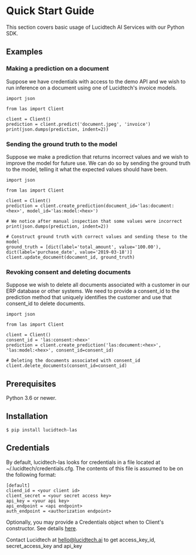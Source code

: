 # Quick Start Guide

This section covers basic usage of Lucidtech AI Services with our Python SDK.

## Examples

### Making a prediction on a document
Suppose we have credentials with access to the demo API and we wish to run inference on a document using one of Lucidtech's
invoice models.

```
import json

from las import Client

client = Client()
prediction = client.predict('document.jpeg', 'invoice')
print(json.dumps(prediction, indent=2))
```

### Sending the ground truth to the model
Suppose we make a prediction that returns incorrect values and we wish to improve the model for future use. We can do so
by sending the ground truth to the model, telling it what the expected values should have been.

```
import json

from las import Client

client = Client()
prediction = client.create_prediction(document_id='las:document:<hex>', model_id='las:model:<hex>')

# We notice after manual inspection that some values were incorrect
print(json.dumps(prediction, indent=2))

# Construct ground truth with correct values and sending these to the model
ground_truth = [dict(label='total_amount', value='100.00'), dict(label='purchase_date', value='2019-03-18')]
client.update_document(document_id, ground_truth)
```

### Revoking consent and deleting documents
Suppose we wish to delete all documents associated with a customer in our ERP database or other systems. We need to
provide a consent_id to the prediction method that uniquely identifies the customer and use that consent_id to delete
documents.

```
import json

from las import Client

client = Client()
consent_id = 'las:consent:<hex>'
prediction = client.create_prediction('las:document:<hex>', 'las:model:<hex>', consent_id=consent_id)

# Deleting the documents associated with consent_id
client.delete_documents(consent_id=consent_id)
```

## Prerequisites
Python 3.6 or newer.

## Installation

```
$ pip install lucidtech-las
```

## Credentials
By default, lucidtech-las looks for credentials in a file located at ~/.lucidtech/credentials.cfg. The contents of
this file is assumed to be on the following format:

```
[default]
cliend_id = <your client id>
client_secret = <your secret access key>
api_key = <your api key>
api_endpoint = <api endpoint>
auth_endpoint = <authorization endpoint>
```

Optionally, you may provide a Credentials object when to Client's constructor. See details
[here](reference.html#module-las.credentials).

Contact Lucidtech at [hello@lucidtech.ai](mailto:hello@lucidtech.ai) to get access_key_id, secret_access_key and api_key
